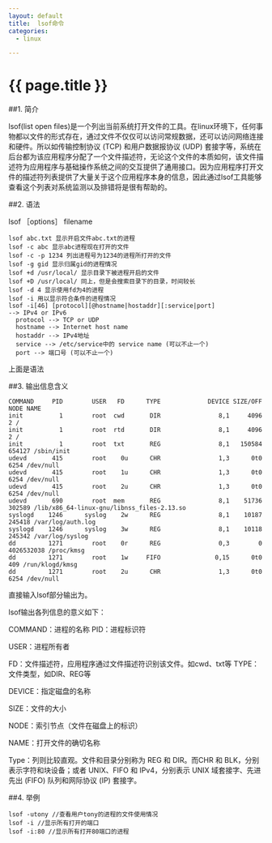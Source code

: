 ```yaml
---
layout: default
title:  lsof命令
categories:
  - linux

---
```

# {{ page.title }}

##1. 简介

lsof(list open files)是一个列出当前系统打开文件的工具。在linux环境下，任何事物都以文件的形式存在，通过文件不仅仅可以访问常规数据，还可以访问网络连接和硬件。所以如传输控制协议 (TCP) 和用户数据报协议 (UDP) 套接字等，系统在后台都为该应用程序分配了一个文件描述符，无论这个文件的本质如何，该文件描述符为应用程序与基础操作系统之间的交互提供了通用接口。因为应用程序打开文件的描述符列表提供了大量关于这个应用程序本身的信息，因此通过lsof工具能够查看这个列表对系统监测以及排错将是很有帮助的。

##2. 语法

lsof ［options］ filename

	lsof abc.txt 显示开启文件abc.txt的进程
	lsof -c abc 显示abc进程现在打开的文件
	lsof -c -p 1234 列出进程号为1234的进程所打开的文件
	lsof -g gid 显示归属gid的进程情况
	lsof +d /usr/local/ 显示目录下被进程开启的文件
	lsof +D /usr/local/ 同上，但是会搜索目录下的目录，时间较长
	lsof -d 4 显示使用fd为4的进程
	lsof -i 用以显示符合条件的进程情况
	lsof -i[46] [protocol][@hostname|hostaddr][:service|port]
	--> IPv4 or IPv6
	  protocol --> TCP or UDP
	  hostname --> Internet host name
	  hostaddr --> IPv4地址
	  service --> /etc/service中的 service name (可以不止一个)
	  port --> 端口号 (可以不止一个)

上面是语法

##3. 输出信息含义

	COMMAND     PID        USER   FD      TYPE             DEVICE SIZE/OFF       NODE NAME
	init          1        root  cwd       DIR                8,1     4096          2 /
	init          1        root  rtd       DIR                8,1     4096          2 /
	init          1        root  txt       REG                8,1   150584     654127 /sbin/init
	udevd       415        root    0u      CHR                1,3      0t0       6254 /dev/null
	udevd       415        root    1u      CHR                1,3      0t0       6254 /dev/null
	udevd       415        root    2u      CHR                1,3      0t0       6254 /dev/null
	udevd       690        root  mem       REG                8,1    51736     302589 /lib/x86_64-linux-gnu/libnss_files-2.13.so
	syslogd    1246      syslog    2w      REG                8,1    10187     245418 /var/log/auth.log
	syslogd    1246      syslog    3w      REG                8,1    10118     245342 /var/log/syslog
	dd         1271        root    0r      REG                0,3        0 4026532038 /proc/kmsg
	dd         1271        root    1w     FIFO               0,15      0t0        409 /run/klogd/kmsg
	dd         1271        root    2u      CHR                1,3      0t0       6254 /dev/null

直接输入lsof部分输出为。

lsof输出各列信息的意义如下：

COMMAND：进程的名称 PID：进程标识符

USER：进程所有者

FD：文件描述符，应用程序通过文件描述符识别该文件。如cwd、txt等 TYPE：文件类型，如DIR、REG等

DEVICE：指定磁盘的名称

SIZE：文件的大小

NODE：索引节点（文件在磁盘上的标识）

NAME：打开文件的确切名称

Type：列则比较直观。文件和目录分别称为 REG 和 DIR。而CHR 和 BLK，分别表示字符和块设备；或者 UNIX、FIFO 和 IPv4，分别表示 UNIX 域套接字、先进先出 (FIFO) 队列和网际协议 (IP) 套接字。

##4. 举例

	lsof -utony //查看用户tony的进程的文件使用情况
	lsof -i //显示所有打开的端口
	lsof -i:80 //显示所有打开80端口的进程


